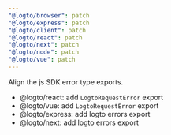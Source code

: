 ```yaml
---
"@logto/browser": patch
"@logto/express": patch
"@logto/client": patch
"@logto/react": patch
"@logto/next": patch
"@logto/node": patch
"@logto/vue": patch
---
```


Align the js SDK error type exports.

- @logto/react: add `LogtoRequestError` export
- @logto/vue: add `LogtoRequestError` export
- @logto/express: add logto errors export
- @logto/next: add logto errors export
